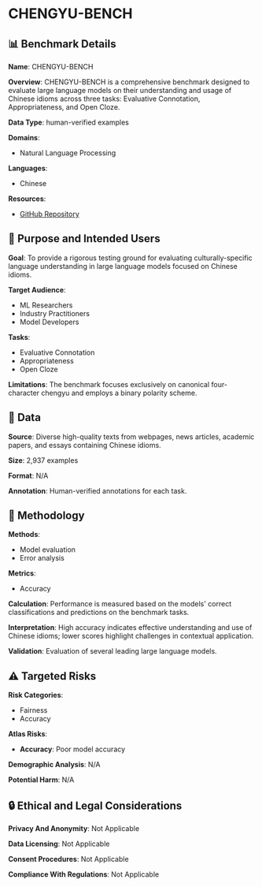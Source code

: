 # CHENGYU-BENCH

## 📊 Benchmark Details

**Name**: CHENGYU-BENCH

**Overview**: CHENGYU-BENCH is a comprehensive benchmark designed to evaluate large language models on their understanding and usage of Chinese idioms across three tasks: Evaluative Connotation, Appropriateness, and Open Cloze.

**Data Type**: human-verified examples

**Domains**:
- Natural Language Processing

**Languages**:
- Chinese

**Resources**:
- [GitHub Repository](https://github.com/sofyc/ChengyuBench)

## 🎯 Purpose and Intended Users

**Goal**: To provide a rigorous testing ground for evaluating culturally-specific language understanding in large language models focused on Chinese idioms.

**Target Audience**:
- ML Researchers
- Industry Practitioners
- Model Developers

**Tasks**:
- Evaluative Connotation
- Appropriateness
- Open Cloze

**Limitations**: The benchmark focuses exclusively on canonical four-character chengyu and employs a binary polarity scheme.

## 💾 Data

**Source**: Diverse high-quality texts from webpages, news articles, academic papers, and essays containing Chinese idioms.

**Size**: 2,937 examples

**Format**: N/A

**Annotation**: Human-verified annotations for each task.

## 🔬 Methodology

**Methods**:
- Model evaluation
- Error analysis

**Metrics**:
- Accuracy

**Calculation**: Performance is measured based on the models' correct classifications and predictions on the benchmark tasks.

**Interpretation**: High accuracy indicates effective understanding and use of Chinese idioms; lower scores highlight challenges in contextual application.

**Validation**: Evaluation of several leading large language models.

## ⚠️ Targeted Risks

**Risk Categories**:
- Fairness
- Accuracy

**Atlas Risks**:
- **Accuracy**: Poor model accuracy

**Demographic Analysis**: N/A

**Potential Harm**: N/A

## 🔒 Ethical and Legal Considerations

**Privacy And Anonymity**: Not Applicable

**Data Licensing**: Not Applicable

**Consent Procedures**: Not Applicable

**Compliance With Regulations**: Not Applicable
